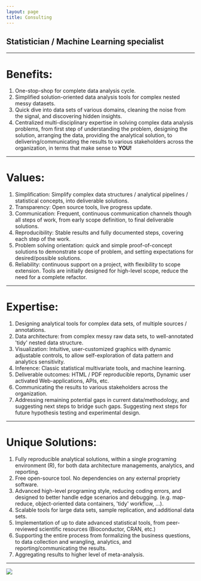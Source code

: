 ```yaml
---
layout: page
title: Consulting
---
```



## Statistician / Machine Learning specialist 
*** 


# Benefits:
1. One-stop-shop for complete data analysis cycle.  
2. Simplified solution-oriented data analysis tools for complex nested messy datasets.  
3. Quick dive into data sets of various domains, cleaning the noise from the signal, and discovering hidden insights.  
4. Centralized multi-disciplinary expertise in solving complex data analysis problems, from first step of understanding the problem, designing the solution, arranging the data, providing the analytical solution, to delivering/communicating the results to various stakeholders across the organization, in terms that make sense to **YOU!**   


***  


# Values:
1. Simplification: Simplify complex data structures / analytical pipelines / statistical concepts, into deliverable solutions.  
2. Transparency: Open source tools, live progress update.  
3. Communication: Frequent, continuous communication channels though all steps of work, from early scope definition, to final deliverable solutions.    
4. Reproducibility: Stable results and fully documented steps, covering each step of the work.  
5. Problem solving orientation: quick and simple proof-of-concept solutions to demonstrate scope of problem, and setting expectations for desired/possible solutions.  
6. Reliability: continuous support on a project, with flexibility to scope extension. Tools are initially designed for high-level scope, reduce the need for a complete refactor.  

***  



# Expertise:
1. Designing analytical tools for complex data sets, of multiple sources / annotations.    
2. Data architecture: from complex messy raw data sets, to well-annotated 'tidy' nested data structure.  
3. Visualization: Intuitive, user-customized graphics with dynamic adjustable controls, to allow self-exploration of data pattern and analytics sensitivity.    
4. Inference: Classic statistical multivariate tools, and machine learning.    
5. Deliverable outcomes: HTML / PDF reproducible reports, Dynamic user activated Web-applications, APIs, etc.  
6. Communicating the results to various stakeholders across the organization.
7. Addressing remaining potential gaps in current data/methodology, and suggesting next steps to bridge such gaps. Suggesting next steps for future hypothesis testing and experimental design. 

***  

# Unique Solutions:
1. Fully reproducible analytical solutions, within a single programing environment (R), for both data architecture managements, analytics, and reporting.  
2. Free open-source tool. No dependencies on any external propriety software.  
3. Advanced high-level programing style, reducing coding errors, and designed to better handle edge scenarios and debugging. (e.g. map-reduce, object-oriented data containers, 'tidy' workflow, ...).  
4. Scalable tools for large data sets, sample replication, and additional data sets.  
5. Implementation of up to date advanced statistical tools, from peer-reviewed scientific resources (Bioconductor, CRAN, etc.)  
6. Supporting the entire process from formalizing the business questions, to data collection and wrangling, analytics, and reporting/communicating the results.  
7. Aggregating results to higher level of meta-analysis.  


***  


<img src="https://drorberel.github.io/img/paradigmIII.jpg">
